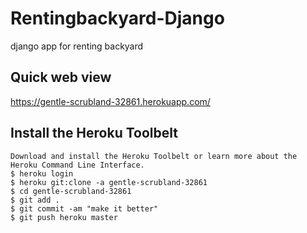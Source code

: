 # Rentingbackyard-Django
django app for renting backyard


## Quick web view

https://gentle-scrubland-32861.herokuapp.com/

## Install the Heroku Toolbelt

```
Download and install the Heroku Toolbelt or learn more about the Heroku Command Line Interface.
$ heroku login
$ heroku git:clone -a gentle-scrubland-32861
$ cd gentle-scrubland-32861
$ git add .
$ git commit -am "make it better"
$ git push heroku master
```
